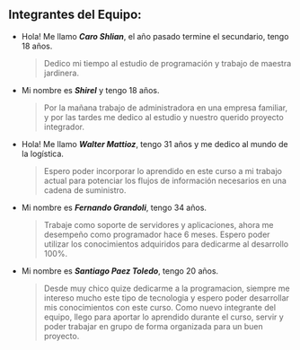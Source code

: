 ## Integrantes del Equipo:

+ Hola! Me llamo **_Caro Shlian_**, el año pasado termine el secundario, tengo 18 años.
	>  Dedico mi tiempo al estudio de programación y trabajo de maestra jardinera.

+ Mi nombre es **_Shirel_** y tengo 18 años.
	>Por la mañana trabajo de administradora en una empresa familiar, y por las tardes me dedico al estudio y nuestro querido proyecto integrador.

+ Hola! Me llamo **_Walter Mattioz_**, tengo 31 años y me dedico al mundo de la logística.
	>Espero poder incorporar lo aprendido en este curso a mi trabajo actual
	> para potenciar los flujos de información necesarios en una cadena de
	> suministro.

+ Mi nombre es **_Fernando Grandoli_**, tengo 34 años.
	> Trabaje como soporte de servidores y aplicaciones, ahora me desempeño como programador hace 6 meses. Espero poder utilizar los conocimientos adquiridos para dedicarme al desarrollo 100%.

+ Mi nombre es **_Santiago Paez Toledo_**, tengo 20 años.
   > Desde muy chico quize dedicarme a la programacion, siempre me intereso mucho este tipo de tecnologia y espero poder desarrollar mis conocimientos con este curso.
   > Como nuevo integrante del equipo, llego para aportar lo aprendido durante el curso, servir y poder trabajar en grupo de forma organizada para un buen proyecto.
